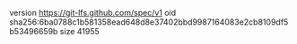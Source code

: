 version https://git-lfs.github.com/spec/v1
oid sha256:6ba0788c1b581358ead648d8e37402bbd9987164083e2cb8109df5b53496659b
size 41955
